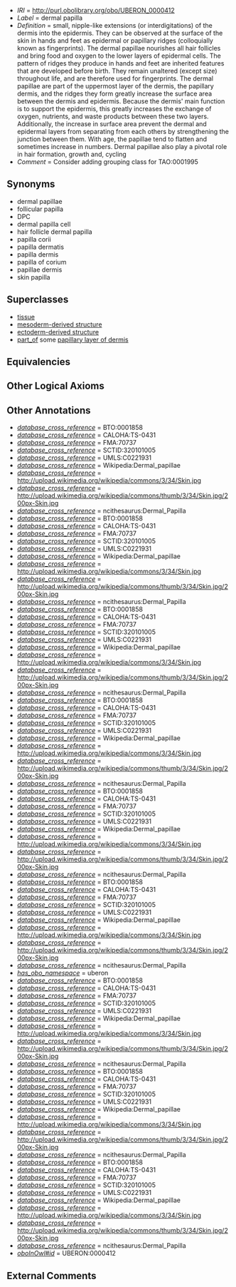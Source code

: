  * *IRI* = http://purl.obolibrary.org/obo/UBERON_0000412
 * *Label* = dermal papilla
 * *Definition* = small, nipple-like extensions (or interdigitations) of the dermis into the epidermis. They can be observed at the surface of the skin in hands and feet as epidermal or papillary ridges (colloquially known as fingerprints). The dermal papillae nourishes all hair follicles and bring food and oxygen to the lower layers of epidermal cells. The pattern of ridges they produce in hands and feet are inherited features that are developed before birth. They remain unaltered (except size) throughout life, and are therefore used for fingerprints. The dermal papillae are part of the uppermost layer of the dermis, the papillary dermis, and the ridges they form greatly increase the surface area between the dermis and epidermis. Because the dermis' main function is to support the epidermis, this greatly increases the exchange of oxygen, nutrients, and waste products between these two layers. Additionally, the increase in surface area prevent the dermal and epidermal layers from separating from each others by strengthening the junction between them. With age, the papillae tend to flatten and sometimes increase in numbers. Dermal papillae also play a pivotal role in hair formation, growth and, cycling
 * *Comment* = Consider adding grouping class for TAO:0001995

## Synonyms

 * dermal papillae
 * follicular papilla
 * DPC
 * dermal papilla cell
 * hair follicle dermal papilla
 * papilla corii
 * papilla dermatis
 * papilla dermis
 * papilla of corium
 * papillae dermis
 * skin papilla

## Superclasses

 * [tissue](../../UBERON/79/UBERON_0000479.md)
 * [mesoderm-derived structure](../../UBERON/20/UBERON_0004120.md)
 * [ectoderm-derived structure](../../UBERON/21/UBERON_0004121.md)
 * [part_of](../../BFO/50/BFO_0000050.md) some [papillary layer of dermis](../../UBERON/92/UBERON_0001992.md)

## Equivalencies


## Other Logical Axioms


## Other Annotations

 * *[database_cross_reference](../../ef/oboInOwl#hasDbXref.md)* = BTO:0001858
 * *[database_cross_reference](../../ef/oboInOwl#hasDbXref.md)* = CALOHA:TS-0431
 * *[database_cross_reference](../../ef/oboInOwl#hasDbXref.md)* = FMA:70737
 * *[database_cross_reference](../../ef/oboInOwl#hasDbXref.md)* = SCTID:320101005
 * *[database_cross_reference](../../ef/oboInOwl#hasDbXref.md)* = UMLS:C0221931
 * *[database_cross_reference](../../ef/oboInOwl#hasDbXref.md)* = Wikipedia:Dermal_papillae
 * *[database_cross_reference](../../ef/oboInOwl#hasDbXref.md)* = http://upload.wikimedia.org/wikipedia/commons/3/34/Skin.jpg
 * *[database_cross_reference](../../ef/oboInOwl#hasDbXref.md)* = http://upload.wikimedia.org/wikipedia/commons/thumb/3/34/Skin.jpg/200px-Skin.jpg
 * *[database_cross_reference](../../ef/oboInOwl#hasDbXref.md)* = ncithesaurus:Dermal_Papilla
 * *[database_cross_reference](../../ef/oboInOwl#hasDbXref.md)* = BTO:0001858
 * *[database_cross_reference](../../ef/oboInOwl#hasDbXref.md)* = CALOHA:TS-0431
 * *[database_cross_reference](../../ef/oboInOwl#hasDbXref.md)* = FMA:70737
 * *[database_cross_reference](../../ef/oboInOwl#hasDbXref.md)* = SCTID:320101005
 * *[database_cross_reference](../../ef/oboInOwl#hasDbXref.md)* = UMLS:C0221931
 * *[database_cross_reference](../../ef/oboInOwl#hasDbXref.md)* = Wikipedia:Dermal_papillae
 * *[database_cross_reference](../../ef/oboInOwl#hasDbXref.md)* = http://upload.wikimedia.org/wikipedia/commons/3/34/Skin.jpg
 * *[database_cross_reference](../../ef/oboInOwl#hasDbXref.md)* = http://upload.wikimedia.org/wikipedia/commons/thumb/3/34/Skin.jpg/200px-Skin.jpg
 * *[database_cross_reference](../../ef/oboInOwl#hasDbXref.md)* = ncithesaurus:Dermal_Papilla
 * *[database_cross_reference](../../ef/oboInOwl#hasDbXref.md)* = BTO:0001858
 * *[database_cross_reference](../../ef/oboInOwl#hasDbXref.md)* = CALOHA:TS-0431
 * *[database_cross_reference](../../ef/oboInOwl#hasDbXref.md)* = FMA:70737
 * *[database_cross_reference](../../ef/oboInOwl#hasDbXref.md)* = SCTID:320101005
 * *[database_cross_reference](../../ef/oboInOwl#hasDbXref.md)* = UMLS:C0221931
 * *[database_cross_reference](../../ef/oboInOwl#hasDbXref.md)* = Wikipedia:Dermal_papillae
 * *[database_cross_reference](../../ef/oboInOwl#hasDbXref.md)* = http://upload.wikimedia.org/wikipedia/commons/3/34/Skin.jpg
 * *[database_cross_reference](../../ef/oboInOwl#hasDbXref.md)* = http://upload.wikimedia.org/wikipedia/commons/thumb/3/34/Skin.jpg/200px-Skin.jpg
 * *[database_cross_reference](../../ef/oboInOwl#hasDbXref.md)* = ncithesaurus:Dermal_Papilla
 * *[database_cross_reference](../../ef/oboInOwl#hasDbXref.md)* = BTO:0001858
 * *[database_cross_reference](../../ef/oboInOwl#hasDbXref.md)* = CALOHA:TS-0431
 * *[database_cross_reference](../../ef/oboInOwl#hasDbXref.md)* = FMA:70737
 * *[database_cross_reference](../../ef/oboInOwl#hasDbXref.md)* = SCTID:320101005
 * *[database_cross_reference](../../ef/oboInOwl#hasDbXref.md)* = UMLS:C0221931
 * *[database_cross_reference](../../ef/oboInOwl#hasDbXref.md)* = Wikipedia:Dermal_papillae
 * *[database_cross_reference](../../ef/oboInOwl#hasDbXref.md)* = http://upload.wikimedia.org/wikipedia/commons/3/34/Skin.jpg
 * *[database_cross_reference](../../ef/oboInOwl#hasDbXref.md)* = http://upload.wikimedia.org/wikipedia/commons/thumb/3/34/Skin.jpg/200px-Skin.jpg
 * *[database_cross_reference](../../ef/oboInOwl#hasDbXref.md)* = ncithesaurus:Dermal_Papilla
 * *[database_cross_reference](../../ef/oboInOwl#hasDbXref.md)* = BTO:0001858
 * *[database_cross_reference](../../ef/oboInOwl#hasDbXref.md)* = CALOHA:TS-0431
 * *[database_cross_reference](../../ef/oboInOwl#hasDbXref.md)* = FMA:70737
 * *[database_cross_reference](../../ef/oboInOwl#hasDbXref.md)* = SCTID:320101005
 * *[database_cross_reference](../../ef/oboInOwl#hasDbXref.md)* = UMLS:C0221931
 * *[database_cross_reference](../../ef/oboInOwl#hasDbXref.md)* = Wikipedia:Dermal_papillae
 * *[database_cross_reference](../../ef/oboInOwl#hasDbXref.md)* = http://upload.wikimedia.org/wikipedia/commons/3/34/Skin.jpg
 * *[database_cross_reference](../../ef/oboInOwl#hasDbXref.md)* = http://upload.wikimedia.org/wikipedia/commons/thumb/3/34/Skin.jpg/200px-Skin.jpg
 * *[database_cross_reference](../../ef/oboInOwl#hasDbXref.md)* = ncithesaurus:Dermal_Papilla
 * *[database_cross_reference](../../ef/oboInOwl#hasDbXref.md)* = BTO:0001858
 * *[database_cross_reference](../../ef/oboInOwl#hasDbXref.md)* = CALOHA:TS-0431
 * *[database_cross_reference](../../ef/oboInOwl#hasDbXref.md)* = FMA:70737
 * *[database_cross_reference](../../ef/oboInOwl#hasDbXref.md)* = SCTID:320101005
 * *[database_cross_reference](../../ef/oboInOwl#hasDbXref.md)* = UMLS:C0221931
 * *[database_cross_reference](../../ef/oboInOwl#hasDbXref.md)* = Wikipedia:Dermal_papillae
 * *[database_cross_reference](../../ef/oboInOwl#hasDbXref.md)* = http://upload.wikimedia.org/wikipedia/commons/3/34/Skin.jpg
 * *[database_cross_reference](../../ef/oboInOwl#hasDbXref.md)* = http://upload.wikimedia.org/wikipedia/commons/thumb/3/34/Skin.jpg/200px-Skin.jpg
 * *[database_cross_reference](../../ef/oboInOwl#hasDbXref.md)* = ncithesaurus:Dermal_Papilla
 * *[has_obo_namespace](../../ce/oboInOwl#hasOBONamespace.md)* = uberon
 * *[database_cross_reference](../../ef/oboInOwl#hasDbXref.md)* = BTO:0001858
 * *[database_cross_reference](../../ef/oboInOwl#hasDbXref.md)* = CALOHA:TS-0431
 * *[database_cross_reference](../../ef/oboInOwl#hasDbXref.md)* = FMA:70737
 * *[database_cross_reference](../../ef/oboInOwl#hasDbXref.md)* = SCTID:320101005
 * *[database_cross_reference](../../ef/oboInOwl#hasDbXref.md)* = UMLS:C0221931
 * *[database_cross_reference](../../ef/oboInOwl#hasDbXref.md)* = Wikipedia:Dermal_papillae
 * *[database_cross_reference](../../ef/oboInOwl#hasDbXref.md)* = http://upload.wikimedia.org/wikipedia/commons/3/34/Skin.jpg
 * *[database_cross_reference](../../ef/oboInOwl#hasDbXref.md)* = http://upload.wikimedia.org/wikipedia/commons/thumb/3/34/Skin.jpg/200px-Skin.jpg
 * *[database_cross_reference](../../ef/oboInOwl#hasDbXref.md)* = ncithesaurus:Dermal_Papilla
 * *[database_cross_reference](../../ef/oboInOwl#hasDbXref.md)* = BTO:0001858
 * *[database_cross_reference](../../ef/oboInOwl#hasDbXref.md)* = CALOHA:TS-0431
 * *[database_cross_reference](../../ef/oboInOwl#hasDbXref.md)* = FMA:70737
 * *[database_cross_reference](../../ef/oboInOwl#hasDbXref.md)* = SCTID:320101005
 * *[database_cross_reference](../../ef/oboInOwl#hasDbXref.md)* = UMLS:C0221931
 * *[database_cross_reference](../../ef/oboInOwl#hasDbXref.md)* = Wikipedia:Dermal_papillae
 * *[database_cross_reference](../../ef/oboInOwl#hasDbXref.md)* = http://upload.wikimedia.org/wikipedia/commons/3/34/Skin.jpg
 * *[database_cross_reference](../../ef/oboInOwl#hasDbXref.md)* = http://upload.wikimedia.org/wikipedia/commons/thumb/3/34/Skin.jpg/200px-Skin.jpg
 * *[database_cross_reference](../../ef/oboInOwl#hasDbXref.md)* = ncithesaurus:Dermal_Papilla
 * *[database_cross_reference](../../ef/oboInOwl#hasDbXref.md)* = BTO:0001858
 * *[database_cross_reference](../../ef/oboInOwl#hasDbXref.md)* = CALOHA:TS-0431
 * *[database_cross_reference](../../ef/oboInOwl#hasDbXref.md)* = FMA:70737
 * *[database_cross_reference](../../ef/oboInOwl#hasDbXref.md)* = SCTID:320101005
 * *[database_cross_reference](../../ef/oboInOwl#hasDbXref.md)* = UMLS:C0221931
 * *[database_cross_reference](../../ef/oboInOwl#hasDbXref.md)* = Wikipedia:Dermal_papillae
 * *[database_cross_reference](../../ef/oboInOwl#hasDbXref.md)* = http://upload.wikimedia.org/wikipedia/commons/3/34/Skin.jpg
 * *[database_cross_reference](../../ef/oboInOwl#hasDbXref.md)* = http://upload.wikimedia.org/wikipedia/commons/thumb/3/34/Skin.jpg/200px-Skin.jpg
 * *[database_cross_reference](../../ef/oboInOwl#hasDbXref.md)* = ncithesaurus:Dermal_Papilla
 * *[oboInOwl#id](../../id/oboInOwl#id.md)* = UBERON:0000412

## External Comments

